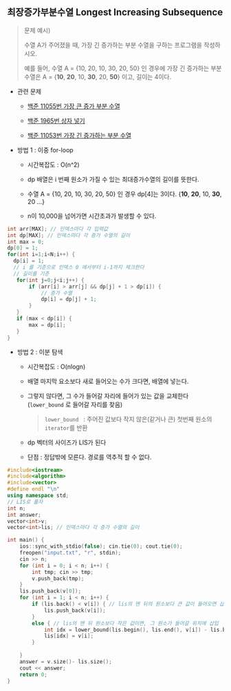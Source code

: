 ## 최장증가부분수열 Longest Increasing Subsequence



> 문제 예시)
>
> 수열 A가 주어졌을 때, 가장 긴 증가하는 부분 수열을 구하는 프로그램을 작성하시오.
>
> 예를 들어, 수열 A = {10, 20, 10, 30, 20, 50} 인 경우에 가장 긴 증가하는 부분 수열은 A = {**10**, **20**, 10, **30**, 20, **50**} 이고, 길이는 4이다.



- 관련 문제

  - [백준 11055번 가장 큰 증가 부분 수열](https://www.acmicpc.net/problem/11055)

  - [백준 1965번 상자 넣기](https://www.acmicpc.net/problem/1965)

  - [백준 11053번 가장 긴 증가하는 부분 수열](https://www.acmicpc.net/problem/11053)

    

 - 방법 1 : 이중 for-loop 

     - 시간복잡도 : O(n^2)
     - dp 배열은 i 번째 원소가 가질 수 있는 최대증가수열의 길이를 뜻한다.

     - 수열 A = {10, 20, 10, 30, 20, 50} 인 경우 dp[4]는 3이다. {**10**, **20**, 10, **30**, 20 ...} 
     - n이 10,000을 넘어가면 시간초과가 발생할 수 있다.

  ```c++
 int arr[MAX]; // 인덱스마다 각 입력값
 int dp[MAX]; // 인덱스마다 각 증가 수열의 길이
 int max = 0;
 dp[0] = 1;
 for(int i=1;i<N;i++) {
    dp[i] = 1;
    // i 를 기준으로 인덱스 0 에서부터 i-1까지 체크한다 
    // 길이를 기준
     for(int j=0;j<i;j++) {
         if (arr[i] > arr[j] && dp[j] + 1 > dp[i]) {
             // 증가 수열
             dp[i] = dp[j] + 1;
         }
     }
     if (max < dp[i]) {
         max = dp[i];
     }
 }
  ```



- 방법 2 : 이분 탐색

  - 시간복잡도 : O(nlogn)

  - 배열 마지막 요소보다 새로 들어오는 수가 크다면, 배열에 넣는다.

  - 그렇지 않다면, 그 수가 들어갈 자리에 들어가 있는 값을 교체한다(`lower_bound` 로 들어갈 자리를 찾음)

    >  `lower_bound ` : 주어진 값보다 작지 않은(같거나 큰) 첫번째 원소의 `iterator`를 반환

  - dp 벡터의 사이즈가 LIS가 된다

  - 단점 : 정답밖에 모른다. 경로를 역추적 할 수 없다.

```c++
#include<iostream>
#include<algorithm>
#include<vector>
#define endl "\n"
using namespace std;
// LIS로 풀자
int n;
int answer;
vector<int>v;
vector<int>lis; // 인덱스마다 각 증가 수열의 길이

int main() {
	ios::sync_with_stdio(false); cin.tie(0); cout.tie(0);
	freopen("input.txt", "r", stdin);
	cin >> n;
	for (int i = 0; i < n; i++) {
		int tmp; cin >> tmp;
		v.push_back(tmp);
	}
	lis.push_back(v[0]);
	for (int i = 1; i < n; i++) {				
		if (lis.back() < v[i]) { // lis의 맨 뒤의 원소보다 큰 값이 들어오면 삽입
			lis.push_back(v[i]);
		}
		else { // lis의 맨 뒤 원소보다 작은 값이면, 그 원소가 들어갈 위치에 삽입
			int idx = lower_bound(lis.begin(), lis.end(), v[i]) - lis.begin();
			lis[idx] = v[i];
		}
		
	}
	answer = v.size()- lis.size();
	cout << answer;
	return 0;
}
```

